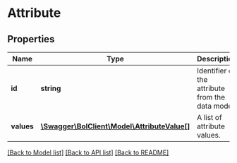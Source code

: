 # Attribute

## Properties
Name | Type | Description | Notes
------------ | ------------- | ------------- | -------------
**id** | **string** | Identifier of the attribute from the data model. | 
**values** | [**\Swagger\BolClient\Model\AttributeValue[]**](AttributeValue.md) | A list of attribute values. | 

[[Back to Model list]](../README.md#documentation-for-models) [[Back to API list]](../README.md#documentation-for-api-endpoints) [[Back to README]](../README.md)


